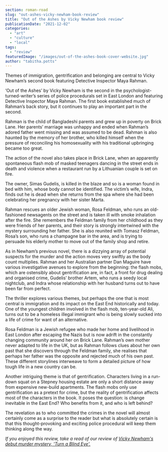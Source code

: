 ```yaml
---
section: roman-road
slug: "out-ashes-vicky-newham-book-review"
title: "Out of the Ashes by Vicky Newham book review"
publicationDate: "2021-12-02"
categories: 
  - "art"
  - "culture"
  - "local"
tags: 
  - "review"
featuredImage: "/images/out-of-the-ashes-book-cover-website.jpg"
author: "tabitha.potts"
---
```


Themes of immigration, gentrification and belonging are central to Vicky Newham’s second book featuring Detective Inspector Maya Rahman.

‘Out of the Ashes’ by Vicky Newham is the second in the psychologist-turned-writer’s series of police procedurals set in East London and featuring Detective Inspector Maya Rahman. The first book established much of Rahman’s back story, but it continues to play an important part in the second.

Rahman is the child of Bangladeshi parents and grew up in poverty on Brick Lane. Her parents’ marriage was unhappy and ended when Rahman’s adored father went missing and was assumed to be dead. Rahman is also haunted by the memory of her brother, who killed himself when the pressure of reconciling his homosexuality with his traditional upbringing became too great.

The action of the novel also takes place in Brick Lane, when an apparently spontaneous flash mob of masked teenagers dancing in the street ends in death and violence when a restaurant run by a Lithuanian couple is set on fire. 

The owner, Simas Gudelis, is killed in the blaze and so is a woman found in bed with him, whose body cannot be identified. The victim’s wife, Indra, finds out he is dead when she returns from the spa where she had been celebrating her pregnancy with her sister Marta.

Rahman rescues an older Jewish woman, Rosa Feldman, who runs an old-fashioned newsagents on the street and is taken ill with smoke inhalation after the fire. She remembers the Feldman family from her childhood as they were friends of her parents, and their story is strongly intertwined with the mystery surrounding her father. She is also reunited with Tomasz Feldman, Rosa’s son, who runs a champagne bar in the area, and is trying to persuade his elderly mother to move out of the family shop and retire.

As in Newham’s previous novel, there is a dizzying array of potential suspects for the murder and the action moves very swiftly as the body count multiplies. Rahman and her Australian partner Dan Maguire have various investigative avenues to explore from the beginning: the flash mobs, which are ostensibly about gentrification are, in fact, a front for drug dealing and organised crime, Gudelis’ brother Artem, who runs a seedy local nightclub, and Indra whose relationship with her husband turns out to have been far from perfect.

The thriller explores various themes, but perhaps the one that is most central is immigration and its impact on the East End historically and today. One of the youngest children involved in the flash mob, ten-year-old Ali, turns out to be a homeless illegal immigrant who is being slowly sucked into a life of crime for want of an alternative.

Rosa Feldman is a Jewish refugee who made her home and livelihood in East London after escaping the Nazis but is now adrift in the constantly changing community around her on Brick Lane. Rahman’s own mother never adapted to life in the UK, but as Rahman follows clues about her own past that she discovers through the Feldman family, she realises that perhaps her father was the opposite and rejected much of his own past. These different storylines interweave to form a detailed picture of how tough life in a new country can be.

Another intriguing theme is that of gentrification. Characters living in a run-down squat on a Stepney housing estate are only a short distance away from expensive new-build apartments. The flash mobs only use gentrification as a pretext for crime, but the reality of gentrification affects most of the characters in the book. It poses the question: is change inevitable in the East End? Who benefits from it, and who is left behind? 

The revelation as to who committed the crimes in the novel will almost certainly come as a surprise to the reader but what is absolutely certain is that this thought-provoking and exciting police procedural will keep them thinking along the way.

_If you enjoyed this review, take a read of our review of [Vicky Newham's debut murder mystery, 'Turn a Blind Eye'.](https://romanroadlondon.com/turn-a-blind-eye-vicky-newham-book-review/)_


